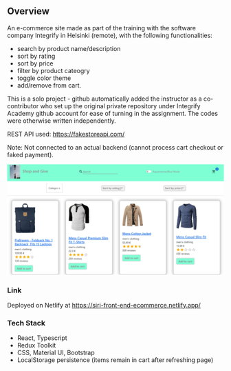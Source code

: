 ## Overview

An e-commerce site made as part of the training with the software company Integrify in Helsinki (remote), with the following functionalities: 
- search by product name/description
- sort by rating
- sort by price
- filter by product cateogry
- toggle color theme
- add/remove from cart.

This is a solo project - github automatically added the instructor as a co-contributor who set up the original private repository under Integrify Academy github account for ease of turning in the assignment. The codes were otherwise written independently.

REST API used: https://fakestoreapi.com/

Note: Not connected to an actual backend (cannot process cart checkout or faked payment).

![homepage](./src/assets/images/ECommerceStore.jpg)

### Link

Deployed on Netlify at https://siri-front-end-ecommerce.netlify.app/

### Tech Stack

- React, Typescript
- Redux Toolkit
- CSS, Material UI, Bootstrap
- LocalStorage persistence (items remain in cart after refreshing page)
